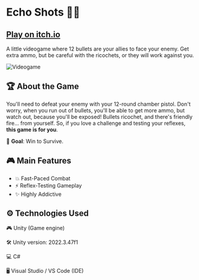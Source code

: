 # Echo Shots 🔫👾

## [Play on itch.io](https://ruuroger.itch.io/echo-shots) ##

A little videogame where 12 bullets are your allies to face your enemy. Get extra ammo, but be careful with the ricochets, or they will work against you.

![Videogame](Echo_shots.gif)

## 🏆 About the Game

You'll need to defeat your enemy with your 12-round chamber pistol. Don't worry, when you run out of bullets, you'll be able to get more ammo, but watch out, because you'll be exposed! Bullets ricochet, and there's friendly fire... from yourself. So, if you love a challenge and testing your reflexes, **this game is for you**.

🎯 **Goal**: Win to Survive.

## 🎮 Main Features

- 💥 Fast-Paced Combat  
- ⚡ Reflex-Testing Gameplay  
- ✨ Highly Addictive 

## ⚙️ Technologies Used
🎮 Unity (Game engine)

🛠 Unity version: 2022.3.47f1

💻 C#

🖥 Visual Studio / VS Code (IDE)
